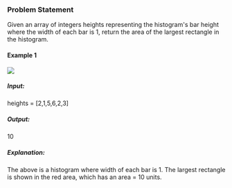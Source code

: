 ### Problem Statement

Given an array of integers heights representing the histogram's bar height where the width of each bar is 1, return the area of the largest rectangle in the histogram.

#### Example 1

![](https://assets.leetcode.com/uploads/2021/01/04/histogram.jpg)

##### Input:
heights = [2,1,5,6,2,3]
##### Output: 
10
##### Explanation: 
The above is a histogram where width of each bar is 1.
The largest rectangle is shown in the red area, which has an area = 10 units.
